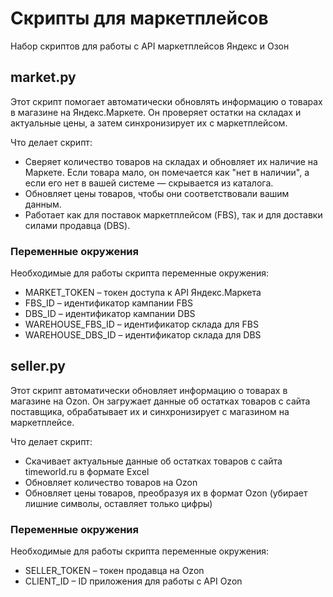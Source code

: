 # Скрипты для маркетплейсов

Набор скриптов для работы с API маркетплейсов Яндекс и Озон

## market.py

Этот скрипт помогает автоматически обновлять информацию о товарах в магазине на Яндекс.Маркете. Он проверяет остатки на складах и актуальные цены, а затем синхронизирует их с маркетплейсом.

Что делает скрипт:
* Сверяет количество товаров на складах и обновляет их наличие на Маркете. Если товара мало, он помечается как "нет в наличии", а если его нет в вашей системе — скрывается из каталога.
* Обновляет цены товаров, чтобы они соответствовали вашим данным.
* Работает как для поставок маркетплейсом (FBS), так и для доставки силами продавца (DBS).

### Переменные окружения

Необходимые для работы скрипта переменные окружения:

   * MARKET_TOKEN – токен доступа к API Яндекс.Маркета
   * FBS_ID – идентификатор кампании FBS
   * DBS_ID – идентификатор кампании DBS
   * WAREHOUSE_FBS_ID – идентификатор склада для FBS
   * WAREHOUSE_DBS_ID – идентификатор склада для DBS

## seller.py

Этот скрипт автоматически обновляет информацию о товарах в магазине на Ozon. Он загружает данные об остатках товаров с сайта поставщика, обрабатывает их и синхронизирует с магазином на маркетплейсе.

Что делает скрипт:

* Скачивает актуальные данные об остатках товаров с сайта timeworld.ru в формате Excel
* Обновляет количество товаров на Ozon
* Обновляет цены товаров, преобразуя их в формат Ozon (убирает лишние символы, оставляет только цифры)

### Переменные окружения

Необходимые для работы скрипта переменные окружения:

* SELLER_TOKEN – токен продавца на Ozon
* CLIENT_ID – ID приложения для работы с API Ozon
